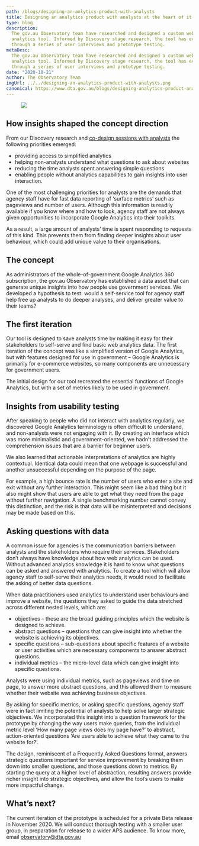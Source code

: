 ```yaml
---
path: /blogs/designing-an-anlytics-product-with-analysts
title: Designing an analytics product with analysts at the heart of it
type: blog
description:
  The gov.au Observatory team have researched and designed a custom web
  analytics tool. Informed by Discovery stage research, the tool has evolved
  through a series of user interviews and prototype testing.
metaDesc:
  The gov.au Observatory team have researched and designed a custom web
  analytics tool. Informed by Discovery stage research, the tool has evolved
  through a series of user interviews and prototype testing.
date: "2020-10-21"
author: The Observatory Team
imgUrl: ../../designing-an-analytics-product-with-analysts.png
canonical: https://www.dta.gov.au/blogs/designing-analytics-product-analysts-heart-it
---
```


<figure>
<img class="au-responsive-media img-shadow" src="../../designing-an-analytics-product-with-analysts.png"/>
</figure>

## How insights shaped the concept direction

From our Discovery research and
[co-design sessions with analysts](https://observatory.service.gov.au/blogs/generating-data-and-ideas-analysts)
the following priorities emerged:

- providing access to simplified analytics
- helping non-analysts understand what questions to ask about websites
- reducing the time analysts spent answering simple questions
- enabling people without analytics capabilities to gain insights into user
  interaction.

One of the most challenging priorities for analysts are the demands that agency
staff have for fast data reporting of ‘surface metrics’ such as pageviews and
number of users. Although this information is readily available if you know
where and how to look, agency staff are not always given opportunities to
incorporate Google Analytics into their toolkits.

As a result, a large amount of analysts’ time is spent responding to requests of
this kind. This prevents them from finding deeper insights about user behaviour,
which could add unique value to their organisations.

## The concept

As administrators of the whole-of-government Google Analytics 360 subscription,
the gov.au Observatory has established a data asset that can generate unique
insights into how people use government services. We developed a hypothesis to
test: would a self-service tool for agency staff help free up analysts to do
deeper analyses, and deliver greater value to their teams?

## The first iteration

Our tool is designed to save analysts time by making it easy for their
stakeholders to self-serve and find basic web analytics data. The first
iteration of the concept was like a simplified version of Google Analytics, but
with features designed for use in government – Google Analytics is primarily for
e-commerce websites, so many components are unnecessary for government users.

The initial design for our tool recreated the essential functions of Google
Analytics, but with a set of metrics likely to be used in government.

## Insights from usability testing

After speaking to people who did not interact with analytics regularly, we
discovered Google Analytics terminology is often difficult to understand, and
non-analysts were not engaging with it. By creating an interface which was more
minimalistic and government-oriented, we hadn’t addressed the comprehension
issues that are a barrier for beginner users.

We also learned that actionable interpretations of analytics are highly
contextual. Identical data could mean that one webpage is successful and another
unsuccessful depending on the purpose of the page.

For example, a high bounce rate is the number of users who enter a site and exit
without any further interaction. This might seem like a bad thing but it also
might show that users are able to get what they need from the page without
further navigation. A single benchmarking number cannot convey this distinction,
and the risk is that data will be misinterpreted and decisions may be made based
on this.

## Asking questions with data

A common issue for agencies is the communication barriers between analysts and
the stakeholders who require their services. Stakeholders don’t always have
knowledge about how web analytics can be used. Without advanced analytics
knowledge it is hard to know what questions can be asked and answered with
analytics. To create a tool which will allow agency staff to self-serve their
analytics needs, it would need to facilitate the asking of better data
questions.

When data practitioners used analytics to understand user behaviours and improve
a website, the questions they asked to guide the data stretched across different
nested levels, which are:

- objectives – these are the broad guiding principles which the website is
  designed to achieve.
- abstract questions – questions that can give insight into whether the website
  is achieving its objectives.
- specific questions – sub-questions about specific features of a website or
  user activities which are necessary components to answer abstract questions.
- individual metrics – the micro-level data which can give insight into specific
  questions.

Analysts were using individual metrics, such as pageviews and time on page, to
answer more abstract questions, and this allowed them to measure whether their
website was achieving business objectives.

By asking for specific metrics, or asking specific questions, agency staff were
in fact limiting the potential of analysts to help solve larger strategic
objectives. We incorporated this insight into a question framework for the
prototype by changing the way users make queries, from the individual metric
level ‘How many page views does my page have?’ to abstract, action-oriented
questions ‘Are users able to achieve what they came to the website for?’.

The design, reminiscent of a Frequently Asked Questions format, answers
strategic questions important for service improvement by breaking them down into
smaller questions, and those questions down to metrics. By starting the query at
a higher level of abstraction, resulting answers provide richer insight into
strategic objectives, and allow the tool’s users to make more impactful change.

## What’s next?

The current iteration of the prototype is scheduled for a private Beta release
in November 2020. We will conduct thorough testing with a smaller user group, in
preparation for release to a wider APS audience. To know more, email
[observatory@dta.gov.au](mailto:observatory@dta.gov.au)
